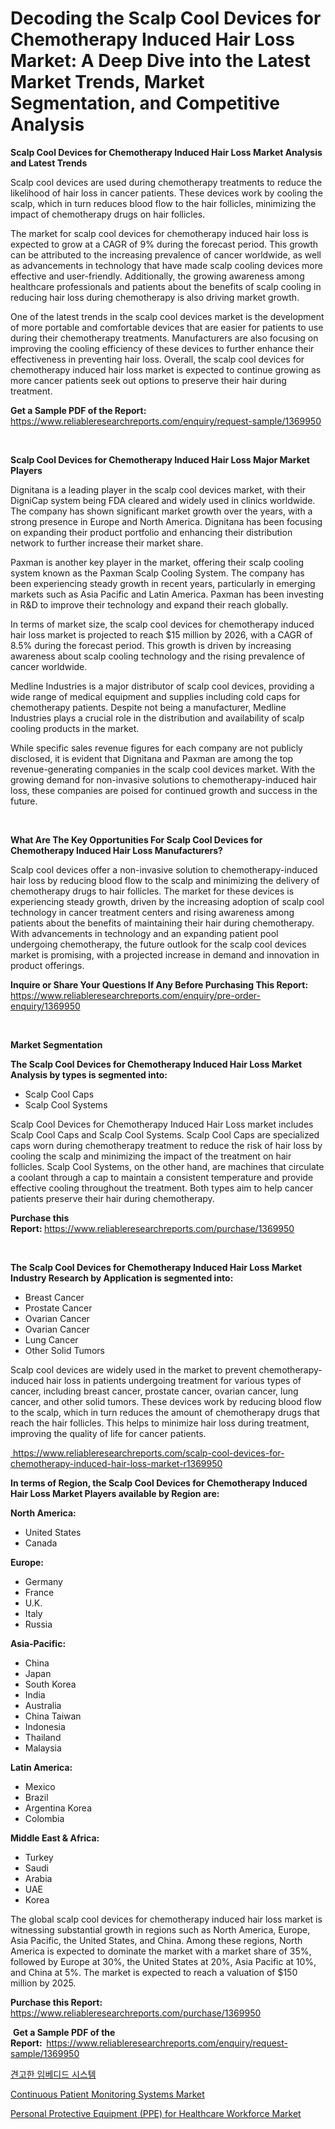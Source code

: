 <p><h1>Decoding the Scalp Cool Devices for Chemotherapy Induced Hair Loss Market: A Deep Dive into the Latest Market Trends, Market Segmentation, and Competitive Analysis</h1></p><p><strong>Scalp Cool Devices for Chemotherapy Induced Hair Loss Market Analysis and Latest Trends</strong></p>
<p><p>Scalp cool devices are used during chemotherapy treatments to reduce the likelihood of hair loss in cancer patients. These devices work by cooling the scalp, which in turn reduces blood flow to the hair follicles, minimizing the impact of chemotherapy drugs on hair follicles.</p><p>The market for scalp cool devices for chemotherapy induced hair loss is expected to grow at a CAGR of 9% during the forecast period. This growth can be attributed to the increasing prevalence of cancer worldwide, as well as advancements in technology that have made scalp cooling devices more effective and user-friendly. Additionally, the growing awareness among healthcare professionals and patients about the benefits of scalp cooling in reducing hair loss during chemotherapy is also driving market growth.</p><p>One of the latest trends in the scalp cool devices market is the development of more portable and comfortable devices that are easier for patients to use during their chemotherapy treatments. Manufacturers are also focusing on improving the cooling efficiency of these devices to further enhance their effectiveness in preventing hair loss. Overall, the scalp cool devices for chemotherapy induced hair loss market is expected to continue growing as more cancer patients seek out options to preserve their hair during treatment.</p></p>
<p><strong>Get a Sample PDF of the Report:&nbsp;</strong> <a href="https://www.reliableresearchreports.com/enquiry/request-sample/1369950">https://www.reliableresearchreports.com/enquiry/request-sample/1369950</a></p>
<p>&nbsp;</p>
<p><strong>Scalp Cool Devices for Chemotherapy Induced Hair Loss Major Market Players</strong></p>
<p><p>Dignitana is a leading player in the scalp cool devices market, with their DigniCap system being FDA cleared and widely used in clinics worldwide. The company has shown significant market growth over the years, with a strong presence in Europe and North America. Dignitana has been focusing on expanding their product portfolio and enhancing their distribution network to further increase their market share.</p><p>Paxman is another key player in the market, offering their scalp cooling system known as the Paxman Scalp Cooling System. The company has been experiencing steady growth in recent years, particularly in emerging markets such as Asia Pacific and Latin America. Paxman has been investing in R&D to improve their technology and expand their reach globally.</p><p>In terms of market size, the scalp cool devices for chemotherapy induced hair loss market is projected to reach $15 million by 2026, with a CAGR of 8.5% during the forecast period. This growth is driven by increasing awareness about scalp cooling technology and the rising prevalence of cancer worldwide.</p><p>Medline Industries is a major distributor of scalp cool devices, providing a wide range of medical equipment and supplies including cold caps for chemotherapy patients. Despite not being a manufacturer, Medline Industries plays a crucial role in the distribution and availability of scalp cooling products in the market.</p><p>While specific sales revenue figures for each company are not publicly disclosed, it is evident that Dignitana and Paxman are among the top revenue-generating companies in the scalp cool devices market. With the growing demand for non-invasive solutions to chemotherapy-induced hair loss, these companies are poised for continued growth and success in the future.</p></p>
<p>&nbsp;</p>
<p><strong>What Are The Key Opportunities For Scalp Cool Devices for Chemotherapy Induced Hair Loss Manufacturers?</strong></p>
<p><p>Scalp cool devices offer a non-invasive solution to chemotherapy-induced hair loss by reducing blood flow to the scalp and minimizing the delivery of chemotherapy drugs to hair follicles. The market for these devices is experiencing steady growth, driven by the increasing adoption of scalp cool technology in cancer treatment centers and rising awareness among patients about the benefits of maintaining their hair during chemotherapy. With advancements in technology and an expanding patient pool undergoing chemotherapy, the future outlook for the scalp cool devices market is promising, with a projected increase in demand and innovation in product offerings.</p></p>
<p><strong>Inquire or Share Your Questions If Any Before Purchasing This Report:</strong> <a href="https://www.reliableresearchreports.com/enquiry/pre-order-enquiry/1369950">https://www.reliableresearchreports.com/enquiry/pre-order-enquiry/1369950</a></p>
<p>&nbsp;</p>
<p><strong>Market Segmentation</strong></p>
<p><strong>The Scalp Cool Devices for Chemotherapy Induced Hair Loss Market Analysis by types is segmented into:</strong></p>
<p><ul><li>Scalp Cool Caps</li><li>Scalp Cool Systems</li></ul></p>
<p><p>Scalp Cool Devices for Chemotherapy Induced Hair Loss market includes Scalp Cool Caps and Scalp Cool Systems. Scalp Cool Caps are specialized caps worn during chemotherapy treatment to reduce the risk of hair loss by cooling the scalp and minimizing the impact of the treatment on hair follicles. Scalp Cool Systems, on the other hand, are machines that circulate a coolant through a cap to maintain a consistent temperature and provide effective cooling throughout the treatment. Both types aim to help cancer patients preserve their hair during chemotherapy.</p></p>
<p><strong>Purchase this Report:&nbsp;</strong><a href="https://www.reliableresearchreports.com/purchase/1369950">https://www.reliableresearchreports.com/purchase/1369950</a></p>
<p>&nbsp;</p>
<p><strong>The Scalp Cool Devices for Chemotherapy Induced Hair Loss Market Industry Research by Application is segmented into:</strong></p>
<p><ul><li>Breast Cancer</li><li>Prostate Cancer</li><li>Ovarian Cancer</li><li>Ovarian Cancer</li><li>Lung Cancer</li><li>Other Solid Tumors</li></ul></p>
<p><p>Scalp cool devices are widely used in the market to prevent chemotherapy-induced hair loss in patients undergoing treatment for various types of cancer, including breast cancer, prostate cancer, ovarian cancer, lung cancer, and other solid tumors. These devices work by reducing blood flow to the scalp, which in turn reduces the amount of chemotherapy drugs that reach the hair follicles. This helps to minimize hair loss during treatment, improving the quality of life for cancer patients.</p></p>
<p><a href="https://www.reliableresearchreports.com/scalp-cool-devices-for-chemotherapy-induced-hair-loss-market-r1369950">&nbsp;https://www.reliableresearchreports.com/scalp-cool-devices-for-chemotherapy-induced-hair-loss-market-r1369950</a></p>
<p><strong>In terms of Region, the Scalp Cool Devices for Chemotherapy Induced Hair Loss Market Players available by Region are:</strong></p>
<p>
    <p> <strong> North America: </strong>
        <ul>
            <li>United States</li>
            <li>Canada</li>
        </ul>
        </p> 
    <p> <strong> Europe: </strong>
        <ul>
            <li>Germany</li>
            <li>France</li>
            <li>U.K.</li>
            <li>Italy</li>
            <li>Russia</li>
        </ul>
        </p> 
    <p> <strong> Asia-Pacific: </strong>
        <ul>
            <li>China</li>
            <li>Japan</li>
            <li>South Korea</li>
            <li>India</li>
            <li>Australia</li>
            <li>China Taiwan</li>
            <li>Indonesia</li>
            <li>Thailand</li>
            <li>Malaysia</li>
        </ul>
        </p> 
    <p> <strong> Latin America: </strong>
        <ul>
            <li>Mexico</li>
            <li>Brazil</li>
            <li>Argentina Korea</li>
            <li>Colombia</li>
        </ul>
        </p> 
    <p> <strong> Middle East & Africa: </strong>
        <ul>
            <li>Turkey</li>
            <li>Saudi</li>
            <li>Arabia</li>
            <li>UAE</li>
            <li>Korea</li>
        </ul>
    </p>
    </p>
<p><p>The global scalp cool devices for chemotherapy induced hair loss market is witnessing substantial growth in regions such as North America, Europe, Asia Pacific, the United States, and China. Among these regions, North America is expected to dominate the market with a market share of 35%, followed by Europe at 30%, the United States at 20%, Asia Pacific at 10%, and China at 5%. The market is expected to reach a valuation of $150 million by 2025.</p></p>
<p><strong>Purchase this Report: </strong><a href="https://www.reliableresearchreports.com/purchase/1369950">https://www.reliableresearchreports.com/purchase/1369950</a></p>
<p>&nbsp;<strong>Get a Sample PDF of the Report:&nbsp;&nbsp;</strong><a href="https://www.reliableresearchreports.com/enquiry/request-sample/1369950">https://www.reliableresearchreports.com/enquiry/request-sample/1369950</a></p>
<p><strong></strong></p>
<p><p><a href="https://github.com/LoganRew1964/Market-Research-Report-List-2/blob/main/969416575898.md">견고한 임베디드 시스템</a></p><p><a href="https://github.com/ChiragRp1/Market-Research-Report-List-6/blob/main/continuous-patient-monitoring-systems-market.md">Continuous Patient Monitoring Systems Market</a></p><p><a href="https://github.com/amayrani15moore/Market-Research-Report-List-1/blob/main/personal-protective-equipment-ppe-for-healthcare-workforce-market.md">Personal Protective Equipment (PPE) for Healthcare Workforce Market</a></p></p>